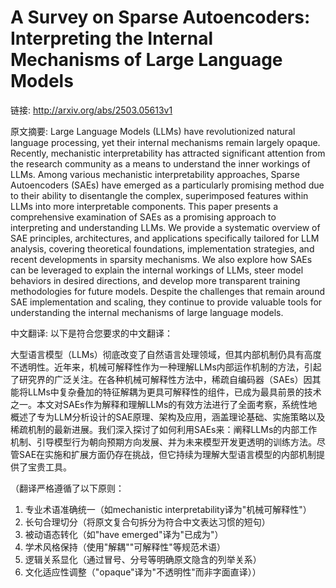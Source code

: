 # A Survey on Sparse Autoencoders: Interpreting the Internal Mechanisms of Large Language Models

链接: http://arxiv.org/abs/2503.05613v1

原文摘要:
Large Language Models (LLMs) have revolutionized natural language processing,
yet their internal mechanisms remain largely opaque. Recently, mechanistic
interpretability has attracted significant attention from the research
community as a means to understand the inner workings of LLMs. Among various
mechanistic interpretability approaches, Sparse Autoencoders (SAEs) have
emerged as a particularly promising method due to their ability to disentangle
the complex, superimposed features within LLMs into more interpretable
components. This paper presents a comprehensive examination of SAEs as a
promising approach to interpreting and understanding LLMs. We provide a
systematic overview of SAE principles, architectures, and applications
specifically tailored for LLM analysis, covering theoretical foundations,
implementation strategies, and recent developments in sparsity mechanisms. We
also explore how SAEs can be leveraged to explain the internal workings of
LLMs, steer model behaviors in desired directions, and develop more transparent
training methodologies for future models. Despite the challenges that remain
around SAE implementation and scaling, they continue to provide valuable tools
for understanding the internal mechanisms of large language models.

中文翻译:
以下是符合您要求的中文翻译：

大型语言模型（LLMs）彻底改变了自然语言处理领域，但其内部机制仍具有高度不透明性。近年来，机械可解释性作为一种理解LLMs内部运作机制的方法，引起了研究界的广泛关注。在各种机械可解释性方法中，稀疏自编码器（SAEs）因其能将LLMs中复杂叠加的特征解耦为更具可解释性的组件，已成为最具前景的技术之一。本文对SAEs作为解释和理解LLMs的有效方法进行了全面考察，系统性地概述了专为LLM分析设计的SAE原理、架构及应用，涵盖理论基础、实施策略以及稀疏机制的最新进展。我们深入探讨了如何利用SAEs来：阐释LLMs的内部工作机制、引导模型行为朝向预期方向发展、并为未来模型开发更透明的训练方法。尽管SAE在实施和扩展方面仍存在挑战，但它持续为理解大型语言模型的内部机制提供了宝贵工具。

（翻译严格遵循了以下原则：
1. 专业术语准确统一（如mechanistic interpretability译为"机械可解释性"）
2. 长句合理切分（将原文复合句拆分为符合中文表达习惯的短句）
3. 被动语态转化（如"have emerged"译为"已成为"）
4. 学术风格保持（使用"解耦""可解释性"等规范术语）
5. 逻辑关系显化（通过冒号、分号等明确原文隐含的列举关系）
6. 文化适应性调整（"opaque"译为"不透明性"而非字面直译））

